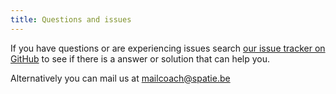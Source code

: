 ```yaml
---
title: Questions and issues
---
```


If you have questions or are experiencing issues search [our issue tracker on GitHub](https://github.com/spatie/mailcoach-support) to see if there is a answer or solution that can help you.

Alternatively you can mail us at [mailcoach@spatie.be](mailto:mailcoach@spatie.be)